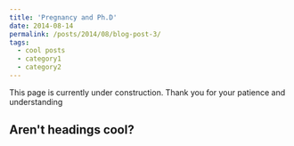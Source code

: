 ```yaml
---
title: 'Pregnancy and Ph.D'
date: 2014-08-14
permalink: /posts/2014/08/blog-post-3/
tags:
  - cool posts
  - category1
  - category2
---
```


This page is currently under construction. Thank you for your patience and understanding

Aren't headings cool?
------
